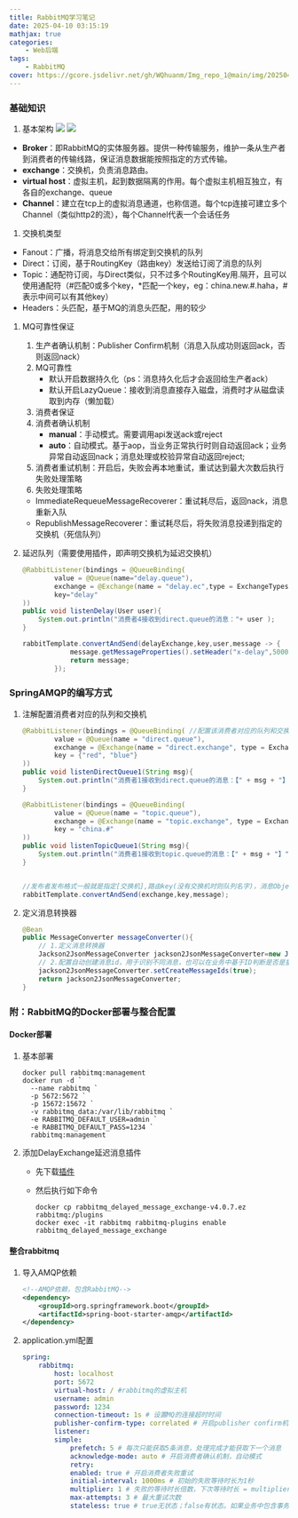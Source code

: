 ```yaml
---
title: RabbitMQ学习笔记
date: 2025-04-10 03:15:19
mathjax: true
categories: 
    - Web后端
tags: 
    - RabbitMQ
cover: https://gcore.jsdelivr.net/gh/WQhuanm/Img_repo_1@main/img/202504101114379.png
---
```



### 基础知识
1. 基本架构
  ![](https://gcore.jsdelivr.net/gh/WQhuanm/Img_repo_1@main/img/202504081037555.png)
  ![](https://gcore.jsdelivr.net/gh/WQhuanm/Img_repo_1@main/img/202504101051992.png)
  + **Broker**：即RabbitMQ的实体服务器。提供一种传输服务，维护一条从生产者到消费者的传输线路，保证消息数据能按照指定的方式传输。
  + **exchange**：交换机，负责消息路由。
  + **virtual host**：虚拟主机，起到数据隔离的作用。每个虚拟主机相互独立，有各自的exchange、queue
  + **Channel**：建立在tcp上的虚拟消息通道，也称信道。每个tcp连接可建立多个Channel（类似http2的流），每个Channel代表一个会话任务
1. 交换机类型
  + Fanout：广播，将消息交给所有绑定到交换机的队列
  + Direct：订阅，基于RoutingKey（路由key）发送给订阅了消息的队列
  + Topic：通配符订阅，与Direct类似，只不过多个RoutingKey用.隔开，且可以使用通配符（#匹配0或多个key，*匹配一个key，eg：china.new.#.haha，#表示中间可以有其他key）
  + Headers：头匹配，基于MQ的消息头匹配，用的较少

1. MQ可靠性保证
    1. 生产者确认机制：Publisher Confirm机制（消息入队成功则返回ack，否则返回nack）
    1. MQ可靠性
        + 默认开启数据持久化（ps：消息持久化后才会返回给生产者ack）
        + 默认开启LazyQueue：接收到消息直接存入磁盘，消费时才从磁盘读取到内存（懒加载）
    1. 消费者保证
    1. 消费者确认机制
        + **manual**：手动模式。需要调用api发送ack或reject
        + **auto**：自动模式。基于aop，当业务正常执行时则自动返回ack；业务异常自动返回nack；消息处理或校验异常自动返回reject;
    1. 消费者重试机制：开启后，失败会再本地重试，重试达到最大次数后执行失败处理策略
    1. 失败处理策略
    + ImmediateRequeueMessageRecoverer：重试耗尽后，返回nack，消息重新入队
    + RepublishMessageRecoverer：重试耗尽后，将失败消息投递到指定的交换机（死信队列）


1. 延迟队列（需要使用插件，即声明交换机为延迟交换机）

    ```java
    @RabbitListener(bindings = @QueueBinding(
            value = @Queue(name="delay.queue"),
            exchange = @Exchange(name = "delay.ec",type = ExchangeTypes.DIRECT,delayed = "true"), //设置为delay队列
            key="delay"
    ))
    public void listenDelay(User user){
        System.out.println("消费者4接收到direct.queue的消息："+ user );
    }

    rabbitTemplate.convertAndSend(delayExchange,key,user,message -> {
                message.getMessageProperties().setHeader("x-delay",5000);//消息头设置延迟时间
                return message;
            });  
    ```


### SpringAMQP的编写方式
1. 注解配置消费者对应的队列和交换机

    ```java
    @RabbitListener(bindings = @QueueBinding( //配置该消费者对应的队列和交换机以及队列订阅的key
            value = @Queue(name = "direct.queue"),
            exchange = @Exchange(name = "direct.exchange", type = ExchangeTypes.DIRECT),
            key = {"red", "blue"}
    ))
    public void listenDirectQueue1(String msg){
        System.out.println("消费者1接收到direct.queue的消息：【" + msg + "】");
    }

    @RabbitListener(bindings = @QueueBinding(
            value = @Queue(name = "topic.queue"),
            exchange = @Exchange(name = "topic.exchange", type = ExchangeTypes.TOPIC),
            key = "china.#"
    ))
    public void listenTopicQueue1(String msg){
        System.out.println("消费者1接收到topic.queue的消息：【" + msg + "】");
    }


    //发布者发布格式一般就是指定[交换机],路由key(没有交换机时则队列名字)，消息Object（要定义序列化器，且类要实现了序列化接口Serializable）
    rabbitTemplate.convertAndSend(exchange,key,message);
    ```
1. 定义消息转换器

    ```java
    @Bean
    public MessageConverter messageConverter(){
        // 1.定义消息转换器
        Jackson2JsonMessageConverter jackson2JsonMessageConverter=new Jackson2JsonMessageConverter();
        // 2.配置自动创建消息id，用于识别不同消息，也可以在业务中基于ID判断是否是重复消息
        jackson2JsonMessageConverter.setCreateMessageIds(true);
        return jackson2JsonMessageConverter;
    }
    ```

### 附：RabbitMQ的Docker部署与整合配置
#### Docker部署
1. 基本部署

    ```shell
    docker pull rabbitmq:management
    docker run -d `
      --name rabbitmq `
      -p 5672:5672 `
      -p 15672:15672 `
      -v rabbitmq_data:/var/lib/rabbitmq `
      -e RABBITMQ_DEFAULT_USER=admin `
      -e RABBITMQ_DEFAULT_PASS=1234 `
      rabbitmq:management
    ```
1. 添加DelayExchange延迟消息插件
    + 先下载[插件](https://github.com/rabbitmq/rabbitmq-delayed-message-exchange)
    + 然后执行如下命令

        ```shell
        docker cp rabbitmq_delayed_message_exchange-v4.0.7.ez rabbitmq:/plugins
        docker exec -it rabbitmq rabbitmq-plugins enable rabbitmq_delayed_message_exchange
        ```   

#### 整合rabbitmq

1. 导入AMQP依赖

    ~~~xml
    <!--AMQP依赖，包含RabbitMQ-->
    <dependency>
        <groupId>org.springframework.boot</groupId>
        <artifactId>spring-boot-starter-amqp</artifactId>
    </dependency>
    ~~~

1. application.yml配置

    ```yml
    spring:
        rabbitmq:
            host: localhost
            port: 5672
            virtual-host: / #rabbitmq的虚拟主机
            username: admin
            password: 1234
            connection-timeout: 1s # 设置MQ的连接超时时间
            publisher-confirm-type: correlated # 开启publisher confirm机制，类型为异步回调返回
            listener:
            simple:
                prefetch: 5 # 每次只能获取5条消息，处理完成才能获取下一个消息
                acknowledge-mode: auto # 开启消费者确认机制，自动模式
                retry:
                enabled: true # 开启消费者失败重试
                initial-interval: 1000ms # 初始的失败等待时长为1秒
                multiplier: 1 # 失败的等待时长倍数，下次等待时长 = multiplier * last-interval
                max-attempts: 3 # 最大重试次数
                stateless: true # true无状态；false有状态。如果业务中包含事务，这里改为false

    ```

